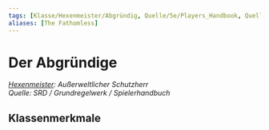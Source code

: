 ```yaml
---
tags: [Klasse/Hexenmeister/Abgründig, Quelle/5e/Players_Handbook, Quelle/5e/SRD]
aliases: [The Fathomless]
---
```

Der Abgründige
==============

[_Hexenmeister_](../Hexenmeister.md)_: Außerweltlicher Schutzherr_  
_Quelle: SRD / Grundregelwerk / Spielerhandbuch_

Klassenmerkmale
---------------